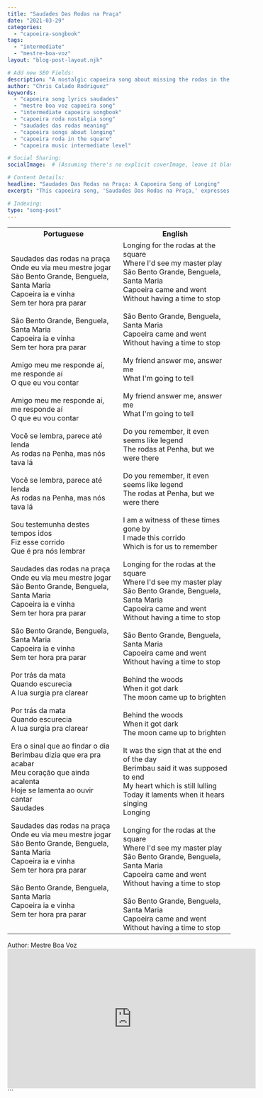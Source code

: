 ```yaml
---
title: "Saudades Das Rodas na Praça"
date: "2021-03-29"
categories:
  - "capoeira-songbook"
tags:
  - "intermediate"
  - "mestre-boa-voz"
layout: "blog-post-layout.njk"

# Add new SEO Fields:
description: "A nostalgic capoeira song about missing the rodas in the town square. Learn lyrics & cultural significance. Intermediate level song by Mestre Boa Voz."
author: "Chris Calado Rodriguez"
keywords:
  - "capoeira song lyrics saudades"
  - "mestre boa voz capoeira song"
  - "intermediate capoeira songbook"
  - "capoeira roda nostalgia song"
  - "saudades das rodas meaning"
  - "capoeira songs about longing"
  - "capoeira roda in the square"
  - "capoeira music intermediate level"

# Social Sharing:
socialImage:  # (Assuming there's no explicit coverImage, leave it blank for now or fill from content)

# Content Details:
headline: "Saudades Das Rodas na Praça: A Capoeira Song of Longing"
excerpt: "This capoeira song, 'Saudades Das Rodas na Praça,' expresses a deep longing for the joyful rodas held in the town square, embodying the spirit of capoeira and its community."

# Indexing:
type: "song-post"
---
```



<table class="capoeira-table">
    <tr class="header-row">
        <th>Portuguese</th>
        <th>English</th>
    </tr>
    <tr>
        <td>Saudades das rodas na praça<br>
Onde eu via meu mestre jogar<br>
São Bento Grande, Benguela, Santa Maria<br>
Capoeira ia e vinha<br>
Sem ter hora pra parar<br>
<br>
São Bento Grande, Benguela, Santa Maria<br>
Capoeira ia e vinha<br>
Sem ter hora pra parar<br>
<br>
Amigo meu me responde aí, me responde aí<br>
O que eu vou contar<br>
<br>
Amigo meu me responde aí, me responde aí<br>
O que eu vou contar<br>
<br>
Você se lembra, parece até lenda<br>
As rodas na Penha, mas nós tava lá<br>
<br>
Você se lembra, parece até lenda<br>
As rodas na Penha, mas nós tava lá<br>
<br>
Sou testemunha destes tempos idos<br>
Fiz esse corrido<br>
Que é pra nós lembrar<br>
<br>
Saudades das rodas na praça<br>
Onde eu via meu mestre jogar<br>
São Bento Grande, Benguela, Santa Maria<br>
Capoeira ia e vinha<br>
Sem ter hora pra parar<br>
<br>
São Bento Grande, Benguela, Santa Maria<br>
Capoeira ia e vinha<br>
Sem ter hora pra parar<br>
<br>
Por trás da mata<br>
Quando escurecia<br>
A lua surgia pra clarear<br>
<br>
Por trás da mata<br>
Quando escurecia<br>
A lua surgia pra clarear<br>
<br>
Era o sinal que ao findar o dia<br>
Berimbau dizia que era pra acabar<br>
Meu coração que ainda acalenta<br>
Hoje se lamenta ao ouvir cantar<br>
Saudades<br>
<br>
Saudades das rodas na praça<br>
Onde eu via meu mestre jogar<br>
São Bento Grande, Benguela, Santa Maria<br>
Capoeira ia e vinha<br>
Sem ter hora pra parar<br>
<br>
São Bento Grande, Benguela, Santa Maria<br>
Capoeira ia e vinha<br>
Sem ter hora pra parar
</td>
        <td>Longing for the rodas at the square<br>
Where I'd see my master play<br>
São Bento Grande, Benguela, Santa Maria<br>
Capoeira came and went<br>
Without having a time to stop<br>
<br>
São Bento Grande, Benguela, Santa Maria<br>
Capoeira came and went<br>
Without having a time to stop<br>
<br>
My friend answer me, answer me<br>
What I'm going to tell<br>
<br>
My friend answer me, answer me<br>
What I'm going to tell<br>
<br>
Do you remember, it even seems like legend<br>
The rodas at Penha, but we were there<br>
<br>
Do you remember, it even seems like legend<br>
The rodas at Penha, but we were there<br>
<br>
I am a witness of these times gone by<br>
I made this corrido<br>
Which is for us to remember<br>
<br>
Longing for the rodas at the square<br>
Where I'd see my master play<br>
São Bento Grande, Benguela, Santa Maria<br>
Capoeira came and went<br>
Without having a time to stop<br>
<br>
São Bento Grande, Benguela, Santa Maria<br>
Capoeira came and went<br>
Without having a time to stop<br>
<br>
Behind the woods<br>
When it got dark<br>
The moon came up to brighten<br>
<br>
Behind the woods<br>
When it got dark<br>
The moon came up to brighten<br>
<br>
It was the sign that at the end of the day<br>
Berimbau said it was supposed to end<br>
My heart which is still lulling<br>
Today it laments when it hears singing<br>
Longing<br>
<br>
Longing for the rodas at the square<br>
Where I'd see my master play<br>
São Bento Grande, Benguela, Santa Maria<br>
Capoeira came and went<br>
Without having a time to stop<br>
<br>
São Bento Grande, Benguela, Santa Maria<br>
Capoeira came and went<br>
Without having a time to stop</td>
    </tr>
</table>
<figcaption>
Author: Mestre Boa Voz
</figcaption>

<iframe width="560" height="315" src="https://www.youtube.com/embed/O4zsMYAjCVE" title="YouTube video player" frameborder="0" allow="accelerometer; autoplay; clipboard-write; encrypted-media; gyroscope; picture-in-picture" allowfullscreen></iframe>
```